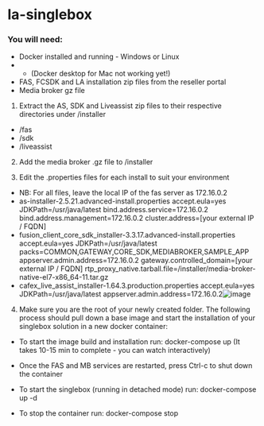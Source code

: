 # la-singlebox

### You will need:
- Docker installed and running - Windows or Linux
- - (Docker desktop for Mac not working yet!)
- FAS, FCSDK and LA installation zip files from the reseller portal
- Media broker gz file

1. Extract the AS, SDK and Liveassist zip files to their respective directories under /installer
- /fas
- /sdk
- /liveassist

2. Add the media broker .gz file to /installer

3. Edit the .properties files for each install to suit your environment
- NB: For all files, leave the local IP of the fas server as 172.16.0.2
- as-installer-2.5.21.advanced-install.properties
    accept.eula=yes
    JDKPath=/usr/java/latest
    bind.address.service=172.16.0.2
    bind.address.management=172.16.0.2
    cluster.address=[your external IP / FQDN]
- fusion_client_core_sdk_installer-3.3.17.advanced-install.properties
    accept.eula=yes
    JDKPath=/usr/java/latest
    packs=COMMON,GATEWAY,CORE_SDK,MEDIABROKER,SAMPLE_APP
    appserver.admin.address=172.16.0.2
    gateway.controlled_domain=[your external IP / FQDN]
    rtp_proxy_native.tarball.file=/installer/media-broker-native-el7-x86_64-11.tar.gz
- cafex_live_assist_installer-1.64.3.production.properties
    accept.eula=yes
    JDKPath=/usr/java/latest
    appserver.admin.address=172.16.0.2![image](https://user-images.githubusercontent.com/80451321/114006452-bc65c280-9860-11eb-980e-c3bab983c5b0.png)


4. Make sure you are the root of your newly created folder. The following process should pull down a base image and start the installation of your singlebox solution in a new docker container:
- To start the image build and installation run: 
		docker-compose up (It takes 10-15 min to complete - you can watch interactively)
		
- Once the FAS and MB services are restarted, press Ctrl-c to shut down the container
	
- To start the singlebox (running in detached mode) run:
		docker-compose up -d
		
- To stop the container run:
    docker-compose stop

